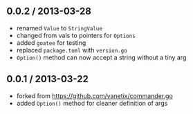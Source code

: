 0.0.2 / 2013-03-28
------------------
* renamed `Value` to `StringValue`
* changed from vals to pointers for `Options`
* added `goatee` for testing
* replaced `package.toml` with `version.go`
* `Option()` method can now accept a string without a tiny arg

0.0.1 / 2013-03-22 
------------------
* forked from https://github.com/vanetix/commander.go
* added `Option()` method for cleaner definition of args
